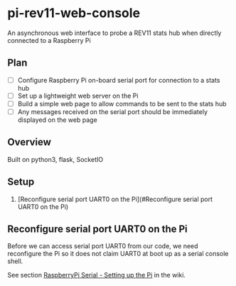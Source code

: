 # pi-rev11-web-console

An asynchronous web interface to probe a REV11 stats hub when directly connected to a Raspberry Pi

## Plan
* [ ] Configure Raspberry Pi on-board serial port for connection to a stats hub
* [ ] Set up a lightweight web server on the Pi
* [ ] Build a simple web page to allow commands to be sent to the stats hub
* [ ] Any messages received on the serial port should be immediately displayed on the web page

## Overview

Built on python3, flask, SocketIO

## Setup

1. [Reconfigure serial port UART0 on the Pi](#Reconfigure serial port UART0 on the Pi)

## Reconfigure serial port UART0 on the Pi

Before we can access serial port UART0 from our code, we need reconfigure the Pi so it does not claim UART0 at boot up as a serial console shell.

See section [RaspberryPi Serial - Setting up the Pi](https://github.com/opentrv/OTWiki/wiki/RaspberryPi-Serial#setting-up-the-pi) in the wiki.
